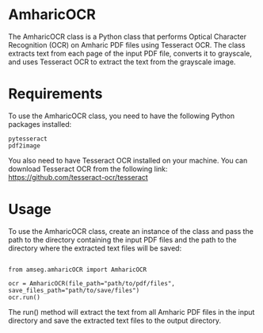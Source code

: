 # AmharicOCR

The AmharicOCR class is a Python class that performs Optical Character Recognition (OCR) on Amharic PDF files using Tesseract OCR. The class extracts text from each page of the input PDF file, converts it to grayscale, and uses Tesseract OCR to extract the text from the grayscale image.
# Requirements

To use the AmharicOCR class, you need to have the following Python packages installed:

    pytesseract
    pdf2image

You also need to have Tesseract OCR installed on your machine. You can download Tesseract OCR from the following link: https://github.com/tesseract-ocr/tesseract
# Usage

To use the AmharicOCR class, create an instance of the class and pass the path to the directory containing the input PDF files and the path to the directory where the extracted text files will be saved:

```

from amseg.amharicOCR import AmharicOCR

ocr = AmharicOCR(file_path="path/to/pdf/files", save_files_path="path/to/save/files")
ocr.run()
```

The run() method will extract the text from all Amharic PDF files in the input directory and save the extracted text files to the output directory.

